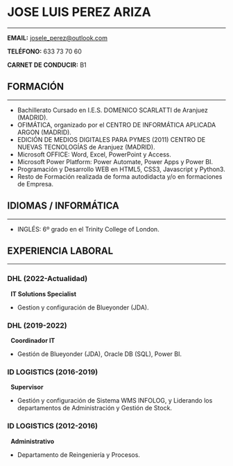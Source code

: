 # JOSE LUIS PEREZ ARIZA
****

**EMAIL:** josele_perez@outlook.com

**TELÉFONO:** 633 73 70 60

**CARNET DE CONDUCIR:** B1

## FORMACIÓN
****
- Bachillerato Cursado en I.E.S. DOMENICO SCARLATTI de Aranjuez (MADRID).
- OFIMÁTICA, organizado por el CENTRO DE INFORMÁTICA APLICADA ARGON (MADRID).
- EDICIÓN DE MEDIOS DIGITALES PARA PYMES (2011) CENTRO DE NUEVAS TECNOLOGÍAS de Aranjuez (MADRID).
- Microsoft OFFICE: Word, Excel, PowerPoint y Access.
- Microsoft Power Platform: Power Automate, Power Apps y Power BI.
- Programación y Desarrollo WEB en HTML5, CSS3, Javascript y Python3.
- Resto de Formación realizada de forma autodidacta y/o en formaciones de Empresa.


## IDIOMAS / INFORMÁTICA
****
- INGLÉS: 6º grado en el Trinity College of London.


## EXPERIENCIA LABORAL
****
### DHL (2022-Actualidad)
  &nbsp; **IT Solutions Specialist**
  - Gestion y configuración de Blueyonder (JDA).


### DHL (2019-2022)
  &nbsp; **Coordinador IT**
  - Gestión de Blueyonder (JDA), Oracle DB (SQL), Power BI.



### ID LOGISTICS (2016-2019)
  &nbsp; **Supervisor**
  - Gestión y configuración de Sistema WMS INFOLOG, y Liderando los departamentos de Administración y Gestión de Stock.



### ID LOGISTICS (2012-2016)
  &nbsp; **Administrativo**
  - Departamento de Reingeniería y Procesos.
  